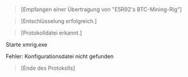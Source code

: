 > [Empfangen einer Übertragung von "E5R92's BTC-Mining-Rig"]

> [Entschlüsselung erfolgreich.]

> [Protokolldatei erkannt.]

  Starte xmrig.exe

  Fehler: Konfigurationsdatei nicht gefunden

> [Ende des Protokolls]
